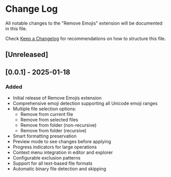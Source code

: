 # Change Log

All notable changes to the "Remove Emojis" extension will be documented in this file.

Check [Keep a Changelog](http://keepachangelog.com/) for recommendations on how to structure this file.

## [Unreleased]

## [0.0.1] - 2025-01-18

### Added
- Initial release of Remove Emojis extension
- Comprehensive emoji detection supporting all Unicode emoji ranges
- Multiple file selection options:
  - Remove from current file
  - Remove from selected files
  - Remove from folder (non-recursive)
  - Remove from folder (recursive)
- Smart formatting preservation
- Preview mode to see changes before applying
- Progress indicators for large operations
- Context menu integration in editor and explorer
- Configurable exclusion patterns
- Support for all text-based file formats
- Automatic binary file detection and skipping